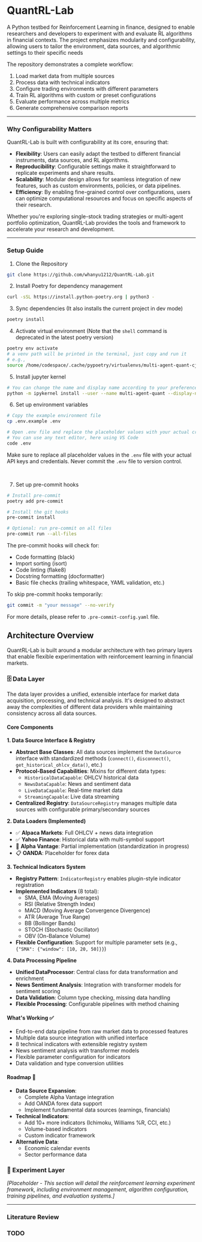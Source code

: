 # QuantRL-Lab
A Python testbed for Reinforcement Learning in finance, designed to enable researchers and developers to experiment with and evaluate RL algorithms in financial contexts. The project emphasizes modularity and configurability, allowing users to tailor the environment, data sources, and algorithmic settings to their specific needs

The repository demonstrates a complete workflow:

1. Load market data from multiple sources
2. Process data with technical indicators
3. Configure trading environments with different parameters
4. Train RL algorithms with custom or preset configurations
5. Evaluate performance across multiple metrics
6. Generate comprehensive comparison reports

---

### Why Configurability Matters
QuantRL-Lab is built with configurability at its core, ensuring that:
- **Flexibility**: Users can easily adapt the testbed to different financial instruments, data sources, and RL algorithms.
- **Reproducibility**: Configurable settings make it straightforward to replicate experiments and share results.
- **Scalability**: Modular design allows for seamless integration of new features, such as custom environments, policies, or data pipelines.
- **Efficiency**: By enabling fine-grained control over configurations, users can optimize computational resources and focus on specific aspects of their research.

Whether you're exploring single-stock trading strategies or multi-agent portfolio optimization, QuantRL-Lab provides the tools and framework to accelerate your research and development.


---
### Setup Guide

1. Clone the Repository
```bash
git clone https://github.com/whanyu1212/QuantRL-Lab.git
```

2. Install Poetry for dependency management
```bash
curl -sSL https://install.python-poetry.org | python3 -
```

3. Sync dependencies (It also installs the current project in dev mode)
```bash
poetry install
```

4. Activate virtual environment (Note that the `shell` command is deprecated in the latest poetry version)
```bash
poetry env activate
# a venv path will be printed in the terminal, just copy and run it
# e.g.,
source /home/codespace/.cache/pypoetry/virtualenvs/multi-agent-quant-cj6_z41n-py3.12/bin/activate
```

5. Install jupyter kernel
```bash
# You can change the name and display name according to your preference
python -m ipykernel install --user --name multi-agent-quant --display-name "Multi Agent Quant"
```

6. Set up environment variables
```bash
# Copy the example environment file
cp .env.example .env

# Open .env file and replace the placeholder values with your actual credentials
# You can use any text editor, here using VS Code
code .env
```

Make sure to replace all placeholder values in the `.env` file with your actual API keys and credentials. Never commit the `.env` file to version control.

<br>

7. Set up pre-commit hooks
```bash
# Install pre-commit
poetry add pre-commit

# Install the git hooks
pre-commit install

# Optional: run pre-commit on all files
pre-commit run --all-files
```

The pre-commit hooks will check for:
- Code formatting (black)
- Import sorting (isort)
- Code linting (flake8)
- Docstring formatting (docformatter)
- Basic file checks (trailing whitespace, YAML validation, etc.)

To skip pre-commit hooks temporarily:
```bash
git commit -m "your message" --no-verify
```

For more details, please refer to `.pre-commit-config.yaml` file.

## Architecture Overview

QuantRL-Lab is built around a modular architecture with two primary layers that enable flexible experimentation with reinforcement learning in financial markets.

### 🗄️ Data Layer

The data layer provides a unified, extensible interface for market data acquisition, processing, and technical analysis. It's designed to abstract away the complexities of different data providers while maintaining consistency across all data sources.

#### Core Components

**1. Data Source Interface & Registry**
- **Abstract Base Classes**: All data sources implement the `DataSource` interface with standardized methods (`connect()`, `disconnect()`, `get_historical_ohlcv_data()`, etc.)
- **Protocol-Based Capabilities**: Mixins for different data types:
  - `HistoricalDataCapable`: OHLCV historical data
  - `NewsDataCapable`: News and sentiment data
  - `LiveDataCapable`: Real-time market data
  - `StreamingCapable`: Live data streaming
- **Centralized Registry**: `DataSourceRegistry` manages multiple data sources with configurable primary/secondary sources

**2. Data Loaders (Implemented)**
- ✅ **Alpaca Markets**: Full OHLCV + news data integration
- ✅ **Yahoo Finance**: Historical data with multi-symbol support
- 🔄 **Alpha Vantage**: Partial implementation (standardization in progress)
- 📋 **OANDA**: Placeholder for forex data

**3. Technical Indicators System**
- **Registry Pattern**: `IndicatorRegistry` enables plugin-style indicator registration
- **Implemented Indicators** (8 total):
  - SMA, EMA (Moving Averages)
  - RSI (Relative Strength Index)
  - MACD (Moving Average Convergence Divergence)
  - ATR (Average True Range)
  - BB (Bollinger Bands)
  - STOCH (Stochastic Oscillator)
  - OBV (On-Balance Volume)
- **Flexible Configuration**: Support for multiple parameter sets (e.g., `{"SMA": {"window": [10, 20, 50]}}`)

**4. Data Processing Pipeline**
- **Unified DataProcessor**: Central class for data transformation and enrichment
- **News Sentiment Analysis**: Integration with transformer models for sentiment scoring
- **Data Validation**: Column type checking, missing data handling
- **Flexible Processing**: Configurable pipelines with method chaining

#### What's Working ✅
- End-to-end data pipeline from raw market data to processed features
- Multiple data source integration with unified interface
- 8 technical indicators with extensible registry system
- News sentiment analysis with transformer models
- Flexible parameter configuration for indicators
- Data validation and type conversion utilities

#### Roadmap 🔄
- **Data Source Expansion**:
  - Complete Alpha Vantage integration
  - Add OANDA forex data support
  - Implement fundamental data sources (earnings, financials)
- **Technical Indicators**:
  - Add 10+ more indicators (Ichimoku, Williams %R, CCI, etc.)
  - Volume-based indicators
  - Custom indicator framework
- **Alternative Data**:
  - Economic calendar events
  - Sector performance data

### 🧪 Experiment Layer

*[Placeholder - This section will detail the reinforcement learning experiment framework, including environment management, algorithm configuration, training pipelines, and evaluation systems.]*

---

### Literature Review


### TODO
